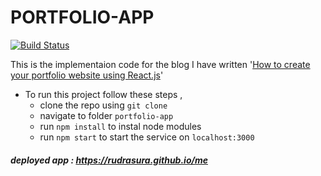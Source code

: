 # PORTFOLIO-APP 
[![Build Status](https://travis-ci.org/dbarochiya/me.svg?branch=master)](https://travis-ci.org/dbarochiya/me)

This is the implementaion code for the blog I have written '[How to create your portfolio website using React.js](https://medium.freecodecamp.org/portfolio-app-using-react-618814e35843)'
- To run this project follow these steps , 
  - clone the repo using `git clone`
  - navigate to folder `portfolio-app`
  - run `npm install` to instal node modules
  - run `npm start` to start the service on `localhost:3000`
    
##### deployed app : https://rudrasura.github.io/me
